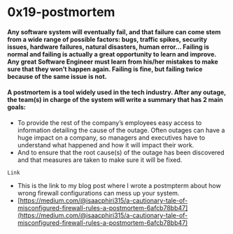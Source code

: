 # 0x19-postmortem
#### Any software system will eventually fail, and that failure can come stem from a wide range of possible factors: bugs, traffic spikes, security issues, hardware failures, natural disasters, human error… Failing is normal and failing is actually a great opportunity to learn and improve. Any great Software Engineer must learn from his/her mistakes to make sure that they won’t happen again. Failing is fine, but failing twice because of the same issue is not.

#### A postmortem is a tool widely used in the tech industry. After any outage, the team(s) in charge of the system will write a summary that has 2 main goals:
- To provide the rest of the company’s employees easy access to information detailing the cause of the outage. Often outages can have a huge impact on a company, so managers and executives have to understand what happened and how it will impact their work.
- And to ensure that the root cause(s) of the outage has been discovered and that measures are taken to make sure it will be fixed.

`Link`
- This is the link to my blog post where I wrote a postmpterm about how wrong firewall configurations can mess up your system.
- [https://medium.com/@isaacphiri315/a-cautionary-tale-of-misconfigured-firewall-rules-a-postmortem-6afcb78bb47](https://medium.com/@isaacphiri315/a-cautionary-tale-of-misconfigured-firewall-rules-a-postmortem-6afcb78bb47)
